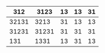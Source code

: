 | 312   | 3123  | 13 | 13 | 31 |
|-------|-------|----|----|----|
| 32131 | 3213  | 31 | 13 | 13 |
| 31231 | 31231 | 31 | 31 | 31 |
| 131   | 1331  | 13 | 31 | 13 |
